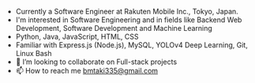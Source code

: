 - Currently a Software Engineer at Rakuten Mobile Inc., Tokyo, Japan.
- I'm interested in Software Engineering and in fields like Backend Web Development, Software Development and Machine Learning
- Python, Java, JavaScript, HTML, CSS
- Familiar with Express.js (Node.js), MySQL, YOLOv4 Deep Learning, Git, Linux Bash
- 💞️ I’m looking to collaborate on Full-stack projects
- 📫 How to reach me bmtaki335@gmail.com

<!---
dbAbstract/dbAbstract is a ✨ special ✨ repository because its `README.md` (this file) appears on your GitHub profile.
You can click the Preview link to take a look at your changes.
--->
